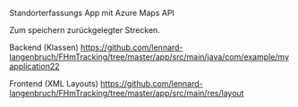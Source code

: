 Standorterfassungs App mit Azure Maps API

Zum speichern zurückgelegter Strecken.

Backend (Klassen) https://github.com/lennard-langenbruch/FHmTracking/tree/master/app/src/main/java/com/example/myapplication22

Frontend (XML Layouts) https://github.com/lennard-langenbruch/FHmTracking/tree/master/app/src/main/res/layout
